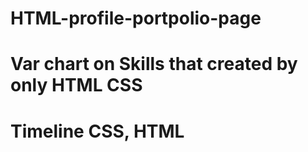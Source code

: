 # HTML-profile-portpolio-page

# Var chart on Skills that created by only HTML CSS

# Timeline CSS, HTML 

